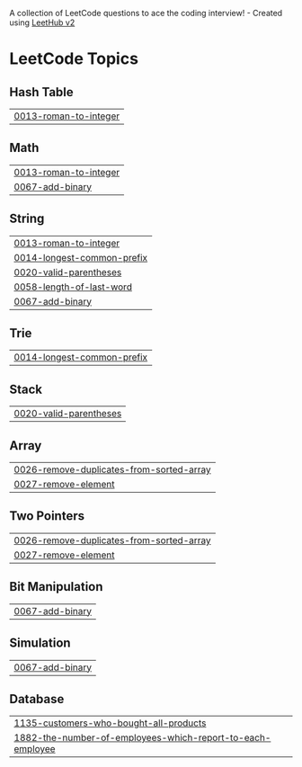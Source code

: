 A collection of LeetCode questions to ace the coding interview! - Created using [LeetHub v2](https://github.com/arunbhardwaj/LeetHub-2.0)
<!---LeetCode Topics Start-->
# LeetCode Topics
## Hash Table
|  |
| ------- |
| [0013-roman-to-integer](https://github.com/yagneshreddykoramoni/leetcode/tree/master/0013-roman-to-integer) |
## Math
|  |
| ------- |
| [0013-roman-to-integer](https://github.com/yagneshreddykoramoni/leetcode/tree/master/0013-roman-to-integer) |
| [0067-add-binary](https://github.com/yagneshreddykoramoni/leetcode/tree/master/0067-add-binary) |
## String
|  |
| ------- |
| [0013-roman-to-integer](https://github.com/yagneshreddykoramoni/leetcode/tree/master/0013-roman-to-integer) |
| [0014-longest-common-prefix](https://github.com/yagneshreddykoramoni/leetcode/tree/master/0014-longest-common-prefix) |
| [0020-valid-parentheses](https://github.com/yagneshreddykoramoni/leetcode/tree/master/0020-valid-parentheses) |
| [0058-length-of-last-word](https://github.com/yagneshreddykoramoni/leetcode/tree/master/0058-length-of-last-word) |
| [0067-add-binary](https://github.com/yagneshreddykoramoni/leetcode/tree/master/0067-add-binary) |
## Trie
|  |
| ------- |
| [0014-longest-common-prefix](https://github.com/yagneshreddykoramoni/leetcode/tree/master/0014-longest-common-prefix) |
## Stack
|  |
| ------- |
| [0020-valid-parentheses](https://github.com/yagneshreddykoramoni/leetcode/tree/master/0020-valid-parentheses) |
## Array
|  |
| ------- |
| [0026-remove-duplicates-from-sorted-array](https://github.com/yagneshreddykoramoni/leetcode/tree/master/0026-remove-duplicates-from-sorted-array) |
| [0027-remove-element](https://github.com/yagneshreddykoramoni/leetcode/tree/master/0027-remove-element) |
## Two Pointers
|  |
| ------- |
| [0026-remove-duplicates-from-sorted-array](https://github.com/yagneshreddykoramoni/leetcode/tree/master/0026-remove-duplicates-from-sorted-array) |
| [0027-remove-element](https://github.com/yagneshreddykoramoni/leetcode/tree/master/0027-remove-element) |
## Bit Manipulation
|  |
| ------- |
| [0067-add-binary](https://github.com/yagneshreddykoramoni/leetcode/tree/master/0067-add-binary) |
## Simulation
|  |
| ------- |
| [0067-add-binary](https://github.com/yagneshreddykoramoni/leetcode/tree/master/0067-add-binary) |
## Database
|  |
| ------- |
| [1135-customers-who-bought-all-products](https://github.com/yagneshreddykoramoni/leetcode/tree/master/1135-customers-who-bought-all-products) |
| [1882-the-number-of-employees-which-report-to-each-employee](https://github.com/yagneshreddykoramoni/leetcode/tree/master/1882-the-number-of-employees-which-report-to-each-employee) |
<!---LeetCode Topics End-->